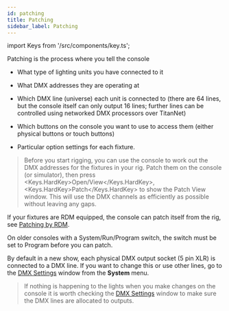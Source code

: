 ```yaml
---
id: patching
title: Patching
sidebar_label: Patching
---
```


import Keys from '/src/components/key.ts';

Patching is the process where you tell the console

-   What type of lighting units you have connected to it

-   What DMX addresses they are operating at

-   Which DMX line (universe) each unit is connected to (there are 64
    lines, but the console itself can only output 16 lines; further
    lines can be controlled using networked DMX processors over
    TitanNet)

-   Which buttons on the console you want to use to access them (either
    physical buttons or touch buttons)

-   Particular option settings for each fixture.

  > Before you start rigging, you can use the console to work out the DMX addresses for the fixtures in your rig. Patch them on the console (or simulator), then press <Keys.HardKey>Open\/View</Keys.HardKey>, <Keys.HardKey>Patch</Keys.HardKey> to show the Patch View window. This will use the DMX channels as efficiently as possible without leaving any gaps.

If your fixtures are RDM equipped, the console can patch itself from the
rig, see [Patching by RDM](./patching/patching-new-fixtures-or-dimmers.md#patching-by-rdm).

On older consoles with a System/Run/Program switch, the switch must be set to
Program before you can patch.

By default in a new show, each physical DMX output socket (5 pin XLR) is
connected to a DMX line. If you want to change this or use other lines,
go to the [DMX Settings](./system-settings/dmx-output-mapping.md) window from the **System** menu.

> If nothing is happening to the lights when you make changes on the console it is worth checking the [DMX Settings](./system-settings/dmx-output-mapping.md#configuring-dmx-outputs) window to make sure the DMX lines are allocated to outputs.
